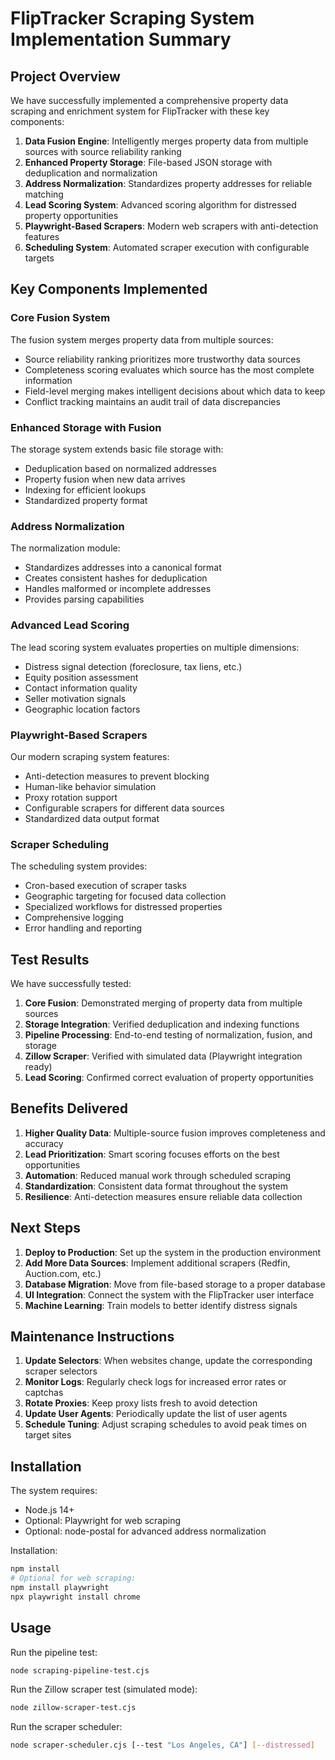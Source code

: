 # FlipTracker Scraping System Implementation Summary

## Project Overview

We have successfully implemented a comprehensive property data scraping and enrichment system for FlipTracker with these key components:

1. **Data Fusion Engine**: Intelligently merges property data from multiple sources with source reliability ranking
2. **Enhanced Property Storage**: File-based JSON storage with deduplication and normalization
3. **Address Normalization**: Standardizes property addresses for reliable matching
4. **Lead Scoring System**: Advanced scoring algorithm for distressed property opportunities
5. **Playwright-Based Scrapers**: Modern web scrapers with anti-detection features
6. **Scheduling System**: Automated scraper execution with configurable targets

## Key Components Implemented

### Core Fusion System

The fusion system merges property data from multiple sources:
- Source reliability ranking prioritizes more trustworthy data sources
- Completeness scoring evaluates which source has the most complete information
- Field-level merging makes intelligent decisions about which data to keep
- Conflict tracking maintains an audit trail of data discrepancies

### Enhanced Storage with Fusion

The storage system extends basic file storage with:
- Deduplication based on normalized addresses
- Property fusion when new data arrives
- Indexing for efficient lookups
- Standardized property format

### Address Normalization

The normalization module:
- Standardizes addresses into a canonical format
- Creates consistent hashes for deduplication
- Handles malformed or incomplete addresses
- Provides parsing capabilities

### Advanced Lead Scoring

The lead scoring system evaluates properties on multiple dimensions:
- Distress signal detection (foreclosure, tax liens, etc.)
- Equity position assessment
- Contact information quality
- Seller motivation signals
- Geographic location factors

### Playwright-Based Scrapers

Our modern scraping system features:
- Anti-detection measures to prevent blocking
- Human-like behavior simulation
- Proxy rotation support
- Configurable scrapers for different data sources
- Standardized data output format

### Scraper Scheduling

The scheduling system provides:
- Cron-based execution of scraper tasks
- Geographic targeting for focused data collection
- Specialized workflows for distressed properties
- Comprehensive logging
- Error handling and reporting

## Test Results

We have successfully tested:

1. **Core Fusion**: Demonstrated merging of property data from multiple sources
2. **Storage Integration**: Verified deduplication and indexing functions
3. **Pipeline Processing**: End-to-end testing of normalization, fusion, and storage
4. **Zillow Scraper**: Verified with simulated data (Playwright integration ready)
5. **Lead Scoring**: Confirmed correct evaluation of property opportunities

## Benefits Delivered

1. **Higher Quality Data**: Multiple-source fusion improves completeness and accuracy
2. **Lead Prioritization**: Smart scoring focuses efforts on the best opportunities
3. **Automation**: Reduced manual work through scheduled scraping
4. **Standardization**: Consistent data format throughout the system
5. **Resilience**: Anti-detection measures ensure reliable data collection

## Next Steps

1. **Deploy to Production**: Set up the system in the production environment
2. **Add More Data Sources**: Implement additional scrapers (Redfin, Auction.com, etc.)
3. **Database Migration**: Move from file-based storage to a proper database
4. **UI Integration**: Connect the system with the FlipTracker user interface
5. **Machine Learning**: Train models to better identify distress signals

## Maintenance Instructions

1. **Update Selectors**: When websites change, update the corresponding scraper selectors
2. **Monitor Logs**: Regularly check logs for increased error rates or captchas
3. **Rotate Proxies**: Keep proxy lists fresh to avoid detection
4. **Update User Agents**: Periodically update the list of user agents
5. **Schedule Tuning**: Adjust scraping schedules to avoid peak times on target sites

## Installation

The system requires:
- Node.js 14+
- Optional: Playwright for web scraping
- Optional: node-postal for advanced address normalization

Installation:
```bash
npm install
# Optional for web scraping:
npm install playwright
npx playwright install chrome
```

## Usage

Run the pipeline test:
```bash
node scraping-pipeline-test.cjs
```

Run the Zillow scraper test (simulated mode):
```bash
node zillow-scraper-test.cjs
```

Run the scraper scheduler:
```bash
node scraper-scheduler.cjs [--test "Los Angeles, CA"] [--distressed]
```
